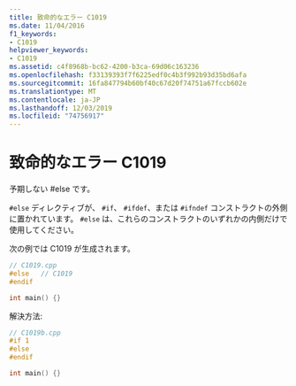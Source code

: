 ```yaml
---
title: 致命的なエラー C1019
ms.date: 11/04/2016
f1_keywords:
- C1019
helpviewer_keywords:
- C1019
ms.assetid: c4f8968b-bc62-4200-b3ca-69d06c163236
ms.openlocfilehash: f33139393f7f6225edf0c4b3f992b93d35bd6afa
ms.sourcegitcommit: 16fa847794b60bf40c67d20f74751a67fccb602e
ms.translationtype: MT
ms.contentlocale: ja-JP
ms.lasthandoff: 12/03/2019
ms.locfileid: "74756917"
---
```

# <a name="fatal-error-c1019"></a>致命的なエラー C1019

予期しない #else です。

`#else` ディレクティブが、 `#if`、 `#ifdef`、または `#ifndef` コンストラクトの外側に置かれています。 `#else` は、これらのコンストラクトのいずれかの内側だけで使用してください。

次の例では C1019 が生成されます。

```cpp
// C1019.cpp
#else   // C1019
#endif

int main() {}
```

解決方法:

```cpp
// C1019b.cpp
#if 1
#else
#endif

int main() {}
```
